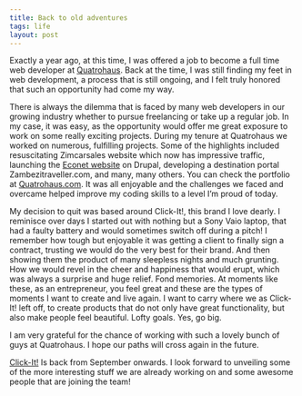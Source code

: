 ```yaml
---
title: Back to old adventures
tags: life
layout: post
---
```


Exactly a year ago, at this time, I was offered a job to become a full time web developer at [Quatrohaus](http://quatrohaus.com). Back at the time, I was still finding my feet in web development, a process that is still ongoing, and I felt truly honored that such an opportunity had come my way.
<!--more-->
There is always the dilemma that is faced by many web developers in our growing industry whether to pursue freelancing or take up a regular job. In my case, it was easy, as the opportunity would offer me great exposure to work on some really exciting projects. During my tenure at Quatrohaus we worked on numerous, fulfilling projects. Some of the highlights included resuscitating Zimcarsales website which now has impressive traffic, launching the [Econet website](http://econet.co.we) on Drupal, developing a destination portal Zambezitraveller.com, and many, many others. You can check the portfolio at [Quatrohaus.com](http://quatrohaus.com). It was all enjoyable and the challenges we faced and overcame helped improve my coding skills to a level I’m proud of today.

My decision to quit was based around Click-It!, this brand I love dearly. I reminisce over days I started out with nothing but a Sony Vaio laptop, that had a faulty battery and would sometimes switch off during a pitch! I remember how tough but enjoyable it was getting a client to finally sign a contract, trusting we would do the very best for their brand. And then showing them the product of many sleepless nights and much grunting. How we would revel in the cheer and happiness that would erupt, which was always a surprise and huge relief. Fond memories. At moments like these, as an entrepreneur, you feel great and these are the types of moments I want to create and live again. I want to carry where we as Click-It! left off, to create products that do not only have great functionality, but also make people feel beautiful. Lofty goals. Yes, go big.

I am very grateful for the chance of working with such a lovely bunch of guys at Quatrohaus. I hope our paths will cross again in the future.

[Click-It!](http://www.click-it.co.zw) Is back from September onwards. I look forward to unveiling some of the more interesting stuff we are already working on and some awesome people that are joining the team!